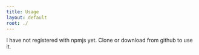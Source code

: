 ```yaml
---
title: Usage
layout: default
root: ./
---
```


I have not registered with npmjs yet.
Clone or download from github to use it.

